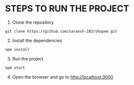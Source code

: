 # STEPS TO RUN THE PROJECT
1. Clone the repository
```
git clone https://github.com/saransh-283/shopee.git
```
2. Install the dependencies
```
npm install
```
3. Run the project
```
npm start
```
4. Open the browser and go to [http://localhost:3000](http://localhost:3000)